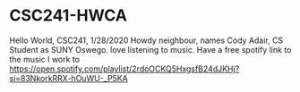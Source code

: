 # CSC241-HWCA
Hello World, CSC241, 1/28/2020
Howdy neighbour, names Cody Adair, CS Student as SUNY Oswego. love listening to music.
Have a free spotify link to the music I work to https://open.spotify.com/playlist/2rdoOCKQ5HxgsfB24dJKHj?si=83NkorkRRX-hOuWU-_P5KA
